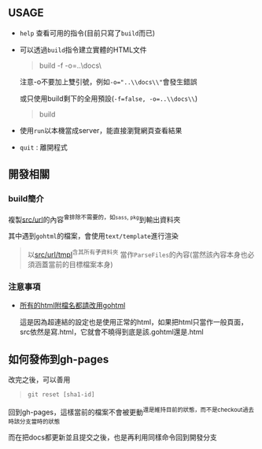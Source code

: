 ## USAGE

- `help` 查看可用的指令(目前只寫了`build`而已)
- 可以透過`build`指令建立實體的HTML文件

  > build -f -o=..\\docs\\

  注意-o不要加上雙引號，例如`-o="..\\docs\\"`會發生錯誤

  或只使用build剩下的全用預設(`-f=false, -o=..\\docs\\`)
  > build
- 使用`run`以本機當成server，能直接瀏覽網頁查看結果
- `quit` : 離開程式

## 開發相關

### build簡介

複製[src/url](https://github.com/CarsonSlovoka/CarsonSlovoka.github.io/tree/fe36034/src/url)的內容<sup>會排除不需要的，如`sass`, `pkg`</sup>到輸出資料夾

其中遇到`gohtml`的檔案，會使用`text/template`進行渲染

> 以[src/url/tmpl](https://github.com/CarsonSlovoka/CarsonSlovoka.github.io/tree/fe36034/src/url/tmpl)<sup>含其所有**子**資料夾</sup>
> 當作`ParseFiles`的內容(當然該內容本身也必須涵蓋當前的目標檔案本身)

### 注意事項

- [所有的html附檔名都請改用gohtml](https://github.com/CarsonSlovoka/CarsonSlovoka.github.io/blob/461cbcc4889d35542f222eec54102c7b5992e373/src/main.go#L188-L194)

  這是因為超連結的設定也是使用正常的html，如果把html只當作一般頁面，src依然是寫.html，它就會不曉得到底是該.gohtml還是.html

## 如何發佈到gh-pages

改完之後，可以善用

> `git reset [sha1-id]`

回到gh-pages，這樣當前的檔案不會被更動<sup>還是維持目前的狀態，而不是checkout過去時該分支當時的狀態</sup>

而在把docs都更新並且提交之後，也是再利用同樣命令回到開發分支

